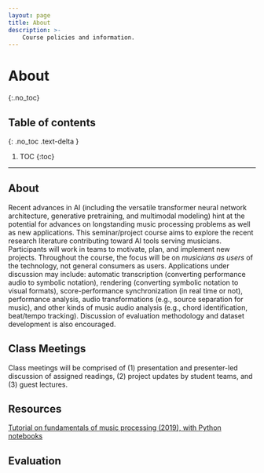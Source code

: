 ```yaml
---
layout: page
title: About
description: >-
    Course policies and information.
---
```


# About
{:.no_toc}

## Table of contents
{: .no_toc .text-delta }

1. TOC
{:toc}

---

## About

Recent advances in AI (including the versatile transformer neural network architecture, generative pretraining, and multimodal modeling) hint at the potential for advances on longstanding music processing problems as well as new applications.  This seminar/project course aims to explore the recent research literature contributing toward AI tools serving musicians.  Participants will work in teams to motivate, plan, and implement new projects.  Throughout the course, the focus will be on *musicians as users* of the technology, not general consumers as users.  Applications under discussion may include:  automatic transcription (converting performance audio to symbolic notation), rendering (converting symbolic notation to visual formats), score-performance synchronization (in real time or not), performance analysis, audio transformations (e.g., source separation for music), and other kinds of music audio analysis (e.g., chord identification, beat/tempo tracking).  Discussion of evaluation methodology and dataset development is also encouraged.

## Class Meetings

Class meetings will be comprised of (1) presentation and presenter-led discussion of assigned readings, (2) project updates by student teams, and (3) guest lectures.

## Resources

[Tutorial on fundamentals of music processing (2019), with Python notebooks](https://www.audiolabs-erlangen.de/resources/MIR/2019_TutorialFMP_ISMIR/) 

## Evaluation


